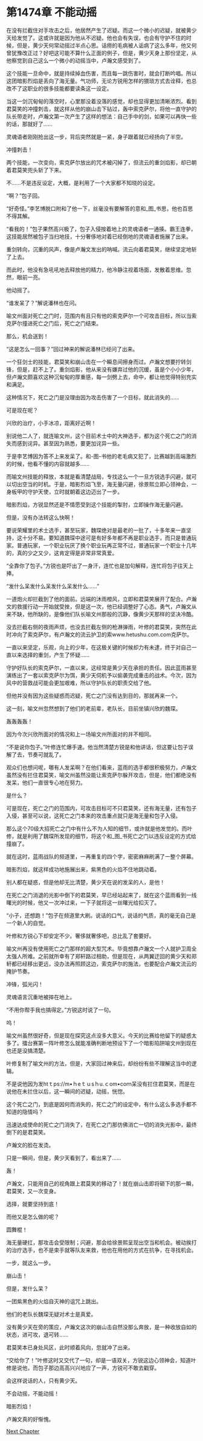# 第1474章 不能动摇

在没有拦截住对手攻击之后，他居然产生了迟疑。而这一个微小的迟疑，就被黄少天给发觉了。这或许就是因为他从不迟疑。他也会有失误，也会有守护不住的时候，但是，黄少天何常动摇过半点心思。话痨的毛病被人诟病了这么多年，他又何曾犹豫改正过？好吧这可能不算什么正面的例子，但是，黄少天身上那份坚定，从他察觉到自己这么一个微小的动摇当中，卢瀚文感受到了。

这个技能一旦命中，就是持续掉血伤害，而且每一跳伤害时，就会打断吟唱。所以这团暗影烈焰是丢向了海无量。气功师，无论方锐用怎样的猥琐方式去诠释，也总改不了这职业的很多技能都要读条这一设定。

当这一剑沉甸甸的落空时，心里那没着没落的感觉，却也显得更加清晰浓烈。看到君莫笑的冲撞刺击，就这样从他的崩山击下钻过，轰中索克萨尔，将他一直守护的队长带走时，卢瀚文第一次产生了这样的想法：自己手中的剑，如果可以再快一些的话，那就好了……

灵魂语者刚刚抢出这一步，背后突然就是一紧，身子跟着就已经扬向了半空。

冲撞刺击！

两个技能，一次变向，索克萨尔放出的咒术被闪掉了，但流云的重剑焰影，却已朝着君莫笑兜头斩了下来。

不……不是违反设定，大概，是利用了一个大家都不知晓的设定。

“啊？”包子回。

“好奇怪。”李艺博脱口附和了他一下，丝毫没有要解答的意和_图_书思，他也百思不得其解。

“看我的！”包子果然高兴极了，包子入侵按着地上的灵魂语者一通揍。霸王连拳，这技能居然被包子当扫地技，十分奢侈地对着已经倒地的灵魂语者施展了出来。

重剑转向，沉重的风声，像是卢瀚文发出的呐喊。流云向着君莫笑，继续坚定地斩了上去。

而此时，他没有急吼吼地去释放他的精力，他冷静注视着场面，发散着思维。忽然，眼前一亮。

他动摇了。

“谁发呆了？”解说潘林也在问。

喻文州面对死亡之门时，范围内有且只有他的索克萨尔一个可攻击目标，所以当索克萨尔撞进死亡之门后，死亡之门结束。

那么，机会送到！

“这是怎么一回事？”回过神来的解说潘林已经问了出来。

一个狂剑士的技能，君莫笑和崩山击在一个瞬息间擦身而过。卢瀚文想要拧转剑锋，但是，赶不上了。重剑焰影，他从来没有嫌弃过他的沉缓，虽是个小小少年，但卢瀚文颇喜欢这种沉甸甸的厚重感，每一剑劈上去，命中，都让他觉得特别充实和满足。

这种情况下，死亡之门是没理由因为攻击伤害了一个目标，就此消失的……

可是现在呢？

兴欣的治疗，小手冰凉，距离好近啊！

别说他二人了，就连喻文州，这个目前术士中的大神选手，都为这个死亡之门的消失而感到诧异。甚至因为熟悉，要更加诧异一些。

于是李艺博因为答不上来发呆了。和-图-书他的老毛病又犯了，比赛越到高端激烈的时候，他看不懂的内容就越多……

而喻文州技能的释放，本就是看清楚战局，专找这么一个一旦方锐选手闪避，就可以切出空当的时机。于是，暗影烈焰飞至，海无量闪避，徐景熙立即心领神会，一身板甲的守护天使，立时就朝着这边迈出了一步。

暗影烈焰，方锐显然还是不情愿受到这个技能的掣肘，立即操作海无量闪避。

但是，没有办法转这么快啊！

要说荣耀里的术士选手，甚至玩家，魏琛绝对是最老的一批了，十多年来一直坚持，这十分不易。要知道魏琛中途可是有好多年都不再是职业选手，而只是普通玩家。普通玩家，一个职业玩厌了换个职业玩再正常不过，普通玩家一个职业十几年的，真的少之又少，这肯定得是非常非常真爱。

“全靠你了包子。”方锐也是吓出了一身汗，连忙也是加句解释，连忙将包子往天上捧。

“发什么呆发什么呆发什么呆发什么……”

一道炮火却拦截到了他的面前。远端的沐雨橙风，立即和君莫笑展开了配合。卢瀚文的救援行动一开始就受挫，但是这一次，他已经调整好了心态。勇气，卢瀚文从来不缺，他所缺的，是像他们队长喻文州那般的沉静，像黄少天那样的坚决冷酷。

没去拦截右侧的夜雨声烦，也没去拦截左侧的枪淋弹雨，叶修的君莫笑，突然在此时冲向了索克萨尔，有卢瀚文的流云护卫的索www.hetushu.com.com克萨尔。

一直以来坚定，乐观，向上的少年，在这极关键的时候却力有未逮，终于对自己一直以来选择的重剑，产生了怀疑……

守护好队长的索克萨尔，一直以来，这经常是黄少天在承担的责任。因此蓝雨甚至演练出了一套以索克萨尔为饵，黄少天伺机予以偷袭完成重击的战术。今次，因为风中的营救战可能会更加艰难，所以守护队长的职责交给了他。

但他并没有因为这些疑惑而迟疑，死亡之门没有达到目的，那就再来一个。

这一刻，喻文州忽然想到了他们的老前辈，老队长，目前坐镇兴欣的魏琛。

轰轰轰轰！

因为今次兴欣所面对的情况和上一场喻文州所面对的并不相同。

“不是说你包子。”叶修连忙爆手速。他当然清楚方锐是和他讲话，但这要让包子误解了去，节奏可就乱了。

观众们也想问呢，哪有人发呆啊？在他们看来，蓝雨的选手都很积极努力，卢瀚文虽然没有拦住君莫笑，喻文州虽然没能让索克萨尔躲开攻击，但是，他们都绝没有发呆，他们一直很专心地在努力。

是什么？

可是现在，死亡之门的范围内，可攻击目标可不只君莫笑，还有海无量，还有包子入侵，甚至可以说，这死亡之门本来的攻击重点就只是海无量和包子入侵。

那么这个70级大招死亡之门中有什么不为人知的细节，或许就是他发觉的。而叶修，就是利用了魏琛所发现的细节，将这个和_图_书死亡之门以违反设定的方式给撞崩了。

就在这时，蓝雨战队的频道里，一再重复的四个字，密密麻麻刷满了一整个屏幕。

暗影烈焰，就这样成功地施展出来，紫黑色的火焰不住地跳动着。

别人都在疑惑，但是他却无比清楚，黄少天在说的发呆的人，是他！

在死亡之门消退的光影中倒下的君莫笑，早已经站起来了，就在这个蓝雨看到一线曙光的时候，他又一次冲过来，一下子就将这一丝曙光给扣灭了。

“小子，还想跑！”包子在频道里大刷。说话的口气，说话的气质，真的毫无自己是一个新人的自觉。

叶修和方锐心下却安定不少。奢侈就奢侈吧，总比乱了套要好。

喻文州再没有使用死亡之门那样的超大型咒术。毕竟想靠卢瀚文一个人就护卫周全太强人所难。之前就所幸有了郑轩路过相助，但是现在，从两翼迂回的黄少天和郑轩都已经移出更远，没办法再照顾这边，索克萨尔的施法，也要配合卢瀚文流云的掩护节奏。

冲锋，弧光闪！

灵魂语言沉重地被摔在地上。

“不用你帮手我也搞得定。”方锐这时说了一句。

呜！

喻文州虽然很好奇，但是现在探究这点没多大意义。今天的比赛给他留下的疑惑太多了。擂台赛第一阵叶修怎么就能准确判断地预设下了一个暗影陷阱喻文州到现在也还是没搞清楚。

叶修复制了喻文州的方法，但是，大家回过神来后，却纷纷有些不理解这当中的逻辑。

不是说他因为发htｔps://m•ｈeｔｕsｈu.ｃom•coｍ呆没有拦住君莫笑，而是在说他在未拦住以后，这一瞬间的迟疑，动摇，恍惚。

这个死亡之门，到底是因何而消失的，死亡之门的设定中，有什么这么多选手都不知道的隐情吗？

迅速达成使命的死亡之门消失了，在死亡之门那仿佛消亡一切的消失光影中，最终倒下的是君莫笑。

卢瀚文的脸在发烫。

只是一瞬间，但是，黄少天看到了，看出来了……

轰！

卢瀚文，只能用自己的视角跟上君莫笑的移动了！就在崩山击即将砸下的那一瞬，君莫笑，又一次变身。

选择，就要坚持到底！

而他又是怎么做的呢？

圆舞棍！

海无量硬扛，那攻击会受限制；闪避，那会给徐景熙呈现出空当和机会。被动挨打的治疗选手，也不是束手就等队友来救，他也在用他的方式在抗争，在寻找机会。

一步，就这么一步。

崩山击！

但是，发什么呆？

一团紫黑色的火焰自灭神的诅咒上跳出。

他们的老队长魏琛无疑对术士是真爱。

没有黄少天在旁的策应，卢瀚文这次的崩山击自然没那么奔放，是一种收放自如的状态，进可攻，退可转……

君莫笑本已身处风区，此时顺着风向，忽就冲了出来。

“交给你了！”叶修这时又交代了一句，却是一语双关，方锐这边心领神会，知道叶修是说他，而包子那边高高兴兴地应了一声，方锐可不敢去戳穿。

会这样说话的人，只有黄少天。

不会动摇，不能动摇！

暗影烈焰！

卢瀚文真的好惭愧。



[Next Chapter](%E7%AC%AC1475%E7%AB%A0%20%E7%A8%B3%E4%BD%8F.md)